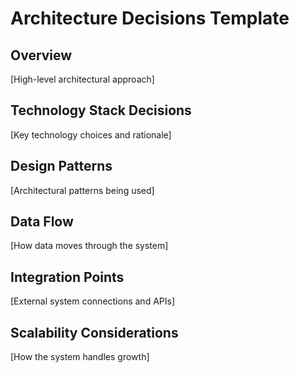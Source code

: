 # Architecture Decisions Template

## Overview

[High-level architectural approach]

## Technology Stack Decisions

[Key technology choices and rationale]

## Design Patterns

[Architectural patterns being used]

## Data Flow

[How data moves through the system]

## Integration Points

[External system connections and APIs]

## Scalability Considerations

[How the system handles growth]
